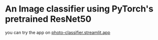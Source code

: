 # An Image classifier using PyTorch's pretrained ResNet50
you can try the app on [photo-classifier.streamlit.app](https://photo-classifier.streamlit.app/)
